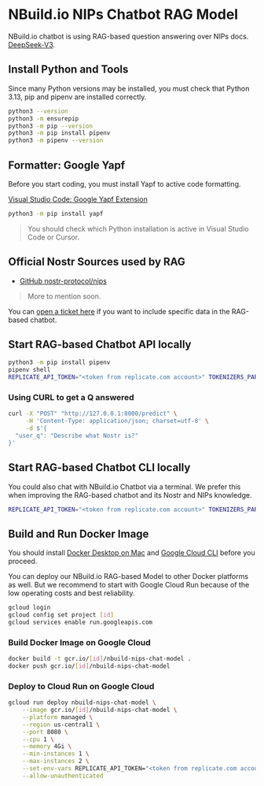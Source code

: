 # NBuild.io NIPs Chatbot RAG Model

NBuild.io chatbot is using RAG-based question answering over NIPs docs. [DeepSeek-V3](https://github.com/deepseek-ai/DeepSeek-V3).

## Install Python and Tools

Since many Python versions may be installed, you must check that Python 3.13, pip and pipenv are installed correctly.

```bash
python3 --version
python3 -m ensurepip
python3 -m pip --version
python3 -m pip install pipenv
python3 -m pipenv --version
```

## Formatter: Google Yapf

Before you start coding, you must install Yapf to active code formatting.

[Visual Studio Code: Google Yapf Extension](https://marketplace.visualstudio.com/items?itemName=eeyore.yapf)

```bash
python3 -m pip install yapf
```

> You should check which Python installation is active in Visual Studio Code or Cursor.

## Official Nostr Sources used by RAG

- [GitHub nostr-protocol/nips](https://github.com/nostr-protocol/nips)

> More to mention soon.

You can [open a ticket here](https://github.com/nbuild-io/nbuild-nips-chat-model/issues/new) if you want to include specific data in the RAG-based chatbot.

## Start RAG-based Chatbot API locally

```bash
python3 -m pip install pipenv
pipenv shell
REPLICATE_API_TOKEN="<token from replicate.com account>" TOKENIZERS_PARALLELISM=false uvicorn nips_chat_api.chat_api:app --app-dir="src" --reload
```

### Using CURL to get a Q answered

```bash
curl -X "POST" "http://127.0.0.1:8000/predict" \
     -H 'Content-Type: application/json; charset=utf-8' \
     -d $'{
  "user_q": "Describe what Nostr is?"
}'
```

## Start RAG-based Chatbot CLI locally

You could also chat with NBuild.io Chatbot via a terminal. We prefer this when improving the RAG-based chatbot and its Nostr and NIPs knowledge.

```bash
REPLICATE_API_TOKEN="<token from replicate.com account>" TOKENIZERS_PARALLELISM=false python3 src/nips_chat/chat_cli.py
```

## Build and Run Docker Image

You should install [Docker Desktop on Mac](https://docs.docker.com/desktop/setup/install/mac-install/) and [Google Cloud CLI](https://cloud.google.com/sdk/docs/install-sdk) before you proceed.

You can deploy our NBuild.io RAG-based Model to other Docker platforms as well. But we recommend to start with Google Cloud Run because of the low operating costs and best reliability.

```bash
gcloud login
gcloud config set project [id]
gcloud services enable run.googleapis.com
```

### Build Docker Image on Google Cloud

```bash
docker build -t gcr.io/[id]/nbuild-nips-chat-model .
docker push gcr.io/[id]/nbuild-nips-chat-model
```

### Deploy to Cloud Run on Google Cloud

```bash
gcloud run deploy nbuild-nips-chat-model \
    --image gcr.io/[id]/nbuild-nips-chat-model \
    --platform managed \
    --region us-central1 \
    --port 8080 \
    --cpu 1 \
    --memory 4Gi \
    --min-instances 1 \
    --max-instances 2 \
    --set-env-vars REPLICATE_API_TOKEN="<token from replicate.com account>",TOKENIZERS_PARALLELISM=false \
    --allow-unauthenticated
```
